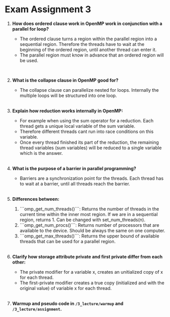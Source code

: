 # Exam Assignment 3

1. **How does ordered clause work in OpenMP work in conjunction with a parallel for loop?**

    * The ordered clause turns a region within the parallel region into a sequential region. Therefore the threads have to wait at the beginning of the ordered region, until another thread can enter it.
    * The parallel region must know in advance that an ordered region will be used.
<br>

2. **What is the collapse clause in OpenMP good for?**

    * The collapse clause can parallelize nested for loops. Internally the multiple loops will be structured into one loop.
    <br>

3. **Explain how reduction works internally in OpenMP:**

    * For example when using the sum operator for a reduction. Each thread gets a unique local variable of the sum variable.
    * Therefore different threads cant run into race conditions on this variable.
    * Once every thread finished its part of the reduction, the remaining thread variables (sum variables) will be reduced to a single variable which is the answer.
    <br>

4. **What is the purpose of a barrier in parallel programming?**

    * Barriers are a synchronization point for the threads. Each thread has to wait at a barrier, until all threads reach the barrier.
    <br>

5. **Differences between:**

    1. ´´´omp_get_num_threads()´´´: Returns the number of threads in the current time within the inner most region. If we are in a sequential region, returns 1. Can be changed with set_num_threads(n).
    2. ´´´omp_get_num_procs()´´´: Returns number of processors that are available to the device. Should be always the same on one computer.
    3. ´´´omp_get_max_threads()´´´: Returns the upper bound of available threads that can be used for a parallel region.
    <br>

6. **Clarify how storage attribute private and first private differ from each other:**

    * The private modifier for a variable x, creates an unitialized copy of x for each thread.
    * The first-private modifier creates a true copy (initialized and with the original value) of variable x for each thread.
    <br>

7. **Warmup and pseudo code in `/3_lecture/warmup` and `/3_lecture/assignment`.**
